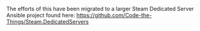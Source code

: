 The efforts of this have been migrated to a larger Steam Dedicated Server Ansible project found here:
https://github.com/Code-the-Things/Steam.DedicatedServers

